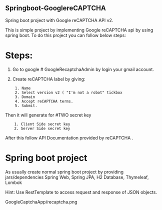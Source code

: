 ## Springboot-GooglereCAPTCHA
Spring boot project with Google reCAPTCHA API v2. 

This is simple project by implementing Google reCAPTCHA api by using spring boot. To do this project you can follow below steps:

# Steps:
1. Go to google # GoogleRecaptchaAdmin by login your gmail account.
2. Create reCAPTCHA label by giving:

        1. Name
        2. Select version v2 ( "I'm not a robot" tickbox
        3. Domain
        4. Accept reCAPTCHA terms.
        5. Submit.
        
  Then it will generate for #TWO secret key
  
        1. Client Side secret key
        2. Server Side secret key
   After this follow API Documentation provided by reCAPTCHA .
   
   
   # Spring boot project
   As usually create normal spring boot project by providing jars/dependencies Spring Web, Spring JPA, H2 Database, Thymeleaf, Lombok
   
   Hint: Use RestTemplate to access request and response of JSON objects.
   
GoogleCaptchaApp/recaptcha.png
